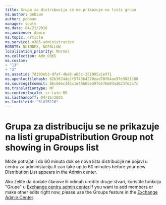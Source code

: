```yaml
---
title: Grupa za distribuciju se ne prikazuje na listi grupa
ms.author: pebaum
author: pebaum
manager: scotv
ms.date: 04/21/2020
ms.audience: Admin
ms.topic: article
ms.service: o365-administration
ROBOTS: NOINDEX, NOFOLLOW
localization_priority: Normal
ms.collection: Adm_O365
ms.custom:
- "13"
- "2"
ms.assetid: 7d193eb3-dfaf-4be8-a03c-151905a1e9f1
ms.openlocfilehash: 82b3624de2f574364270ead70f64ae97e9821380
ms.sourcegitcommit: 8bc60ec34bc1e40685e3976576e04a2623f63a7c
ms.translationtype: MT
ms.contentlocale: sr-Latn-RS
ms.lasthandoff: 04/15/2021
ms.locfileid: "51815116"
---
```

# <a name="distribution-group-not-showing-in-groups-list"></a><span data-ttu-id="71c8d-102">Grupa za distribuciju se ne prikazuje na listi grupa</span><span class="sxs-lookup"><span data-stu-id="71c8d-102">Distribution Group not showing in Groups list</span></span>

<span data-ttu-id="71c8d-103">Može potrajati i do 60 minuta dok se nova lista distribucije ne pojavi u centru za administaciju.</span><span class="sxs-lookup"><span data-stu-id="71c8d-103">It can take up to 60 minutes before your new Distribution List appears in the Admin center.</span></span>
  
<span data-ttu-id="71c8d-104">Ako želite da dodate članove ili odmah uredite druge stvari, koristite funkciju "Grupe" u [Exchange centru admin center](https://outlook.office365.com/ecp/?rfr=Admin_o365&amp;exsvurl=1).</span><span class="sxs-lookup"><span data-stu-id="71c8d-104">If you want to add members or make other edits right now, please use the Groups feature in the [Exchange Admin Center](https://outlook.office365.com/ecp/?rfr=Admin_o365&amp;exsvurl=1).</span></span>
  